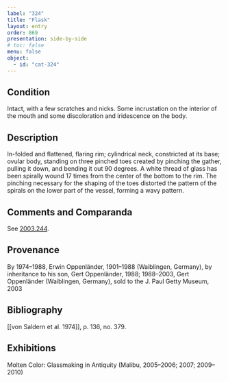 ```yaml
---
label: "324"
title: "Flask"
layout: entry
order: 869
presentation: side-by-side
# toc: false
menu: false
object:
  - id: "cat-324"
---
```


## Condition

Intact, with a few scratches and nicks. Some incrustation on the interior of the mouth and some discoloration and iridescence on the body.

## Description

In-folded and flattened, flaring rim; cylindrical neck, constricted at its base; ovular body, standing on three pinched toes created by pinching the gather, pulling it down, and bending it out 90 degrees. A white thread of glass has been spirally wound 17 times from the center of the bottom to the rim. The pinching necessary for the shaping of the toes distorted the pattern of the spirals on the lower part of the vessel, forming a wavy pattern.

## Comments and Comparanda

See [2003.244](#num).

## Provenance

By 1974–1988, Erwin Oppenländer, 1901–1988 (Waiblingen, Germany), by inheritance to his son, Gert Oppenländer, 1988; 1988–2003, Gert Oppenländer (Waiblingen, Germany), sold to the J. Paul Getty Museum, 2003

## Bibliography

[[von Saldern et al. 1974]], p. 136, no. 379.

## Exhibitions

Molten Color: Glassmaking in Antiquity (Malibu, 2005–2006; 2007; 2009–2010)